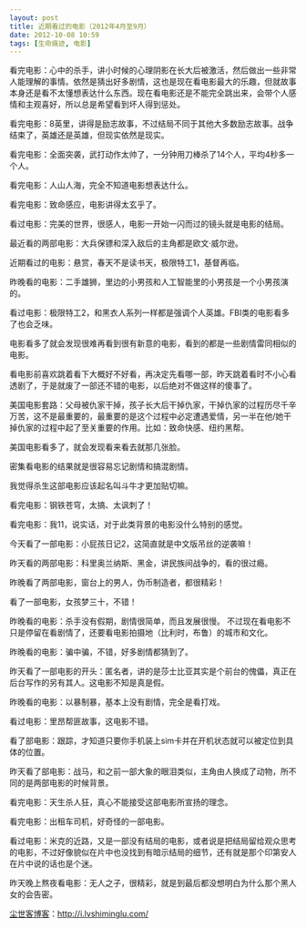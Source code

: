 ```yaml
---
layout: post
title: 近期看过的电影（2012年4月至9月）
date: 2012-10-08 10:59
tags: [生命痕迹, 电影]
---
```

看完电影：心中的杀手，讲小时候的心理阴影在长大后被激活，然后做出一些非常人能理解的事情。依然是猜出好多剧情，这也是现在看电影最大的乐趣，但就故事本身还是看不太懂想表达什么东西。现在看电影还是不能完全跳出来，会带个人感情和主观喜好，所以总是希望看到坏人得到惩处。

看完电影：8英里，讲得是励志故事，不过结局不同于其他大多数励志故事。战争结束了，英雄还是英雄，但现实依然是现实。

看完电影：全面突袭，武打动作太帅了，一分钟用刀棒杀了14个人，平均4秒多一个人。

看完电影：人山人海，完全不知道电影想表达什么。

看完电影：致命感应，电影讲得太玄乎了。

看过电影：完美的世界，很感人，电影一开始一闪而过的镜头就是电影的结局。

最近看的两部电影：大兵保镖和深入敌后的主角都是欧文·威尔逊。

近期看过的电影：悬赏，春天不是读书天，极限特工1，基督再临。

昨晚看的电影：二手雄狮，里边的小男孩和人工智能里的小男孩是一个小男孩演的。

看过电影：极限特工2，和黑衣人系列一样都是强调个人英雄。FBI类的电影看多了也会乏味。

电影看多了就会发现很难再看到很有新意的电影，看到的都是一些剧情雷同相似的电影。

看电影前喜欢跳着看下大概好不好看，再决定先看哪一部，昨天跳着看时不小心看透剧了，于是就废了一部还不错的电影，以后绝对不做这样的傻事了。

美国电影套路：父母被仇家干掉，孩子长大后干掉仇家，干掉仇家的过程历尽千辛万苦，这不是最重要的，最重要的是这个过程中必定遭遇爱情，另一半在他/她干掉仇家的过程中起了至关重要的作用。比如：致命快感、纽约黑帮。

美国电影看多了，就会发现看来看去就那几张脸。

密集看电影的结果就是很容易忘记剧情和搞混剧情。

我觉得杀生这部电影应该起名叫斗牛才更加贴切嘛。

看完电影：钢铁苍穹，太搞、太讽刺了！

看完电影：我11，说实话，对于此类背景的电影没什么特别的感觉。

今天看了一部电影：小屁孩日记2，这简直就是中文版吊丝的逆袭嘛！

昨天看的两部电影：科里奥兰纳斯、黑金，讲民族间战争的，看的很过瘾。

昨晚看了两部电影，窗台上的男人，伪币制造者，都很精彩！

看了一部电影，女孩梦三十，不错！

昨晚看的电影：杀手没有假期，剧情很简单，而且发展很慢。 不过现在看电影不只是停留在看剧情了，还要看电影拍摄地（比利时，布鲁）的城市和文化。

昨晚看的电影：骗中骗，不错，好多剧情都猜到了。

昨天看了一部电影的开头：匿名者，讲的是莎士比亚其实是个前台的傀儡，真正在后台写作的另有其人。这电影不知是真是假。

昨晚看的电影：以暴制暴，基本上没有剧情，完全是看打戏。

看过电影：里昂帮匪故事，这电影不错。

看了部电影：跟踪，才知道只要你手机装上sim卡并在开机状态就可以被定位到具体的位置。

昨天看了部电影：战马，和之前一部大象的眼泪类似，主角由人换成了动物，所不同的是两部电影的时候背景。

看完电影：天生杀人狂，真心不能接受这部电影所宣扬的理念。

看完电影：出租车司机，好奇怪的一部电影。

看过电影：米克的近路，又是一部没有结局的电影，或者说是把结局留给观众思考的电影，不过好像貌似在片中也没找到有暗示结局的细节，还有就是那个印第安人在片中说的话也是个迷。

昨天晚上熬夜看电影：无人之子，很精彩，就是到最后都没想明白为什么那个黑人女的会告密。

<a href="http://i.lvshiminglu.com/">尘世客博客</a>：<a href="http://i.lvshiminglu.com/">http://i.lvshiminglu.com/</a>

